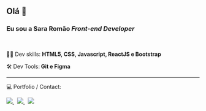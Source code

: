 

<!--
**Sara01romao/Sara01romao** is a ✨ _special_ ✨ repository because its `README.md` (this file) appears on your GitHub profile.-->
<!-- 
 <img src="https://user-images.githubusercontent.com/46323667/167675818-6774373c-e6b5-48f3-a552-e83413f16680.svg" min-width="250px" max-width="300px" align="right" alt="Ilustração notebook"/> -->
 


## Olá  :wave:
### Eu sou a Sara Romão  <em>   Front-end Developer</em>
  
<br>

<div>
 
:woman_technologist: Dev skills:  <strong> HTML5, CSS, Javascript, ReactJS e Bootstrap </strong>

  
:hammer_and_wrench: Dev Tools:<strong> Git e Figma</strong>
  <br>
 
<!--  <img src="https://github-readme-stats.vercel.app/api/top-langs/?username=sara01romao&layout=compact&show_icons=true"  width="400px"  alt="Most Used Languages" />-->

   
  
 <hr>
  
  💻  Portfolio / Contact: <br>
  <div style="margin-top: 10px">
    <a href="https://sara01romao.github.io/portfolio/"  target="_blank">
      <img src="https://img.shields.io/badge/Portfolio-%23000000.svg?style=for-the-badge&logo=firefox&logoColor=green" />
    </a>
    &nbsp;  
    <a href="https://www.linkedin.com/in/sara-rom%C3%A3o-abbb8917b/"  target="_blank">
      <img src="https://img.shields.io/badge/LinkedIn-0077B5?style=for-the-badge&logo=linkedin&logoColor=white" />
    </a>
    &nbsp;
     <a href="mailto:sara-romao@live.com"  target="_blank">
      <img src="https://img.shields.io/badge/Gmail-D14836?style=for-the-badge&logo=gmail&logoColor=white" />
    </a>
    
    
     
 </div>
 
<br>




</div>





